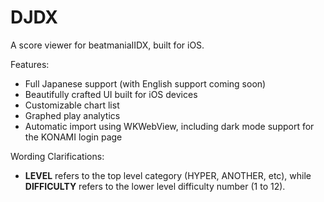 # DJDX

A score viewer for beatmaniaIIDX, built for iOS.

Features:
- Full Japanese support (with English support coming soon)
- Beautifully crafted UI built for iOS devices
- Customizable chart list
- Graphed play analytics
- Automatic import using WKWebView, including dark mode support for the KONAMI login page

Wording Clarifications:
- **LEVEL** refers to the top level category (HYPER, ANOTHER, etc), while **DIFFICULTY** refers to the lower level difficulty number (1 to 12).